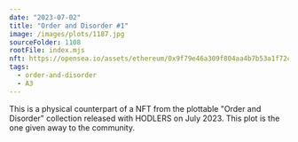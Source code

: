 ```yaml
---
date: "2023-07-02"
title: "Order and Disorder #1"
image: /images/plots/1187.jpg
sourceFolder: 1108
rootFile: index.mjs
nft: https://opensea.io/assets/ethereum/0x9f79e46a309f804aa4b7b53a1f72c69137427794/1000001
tags:
  - order-and-disorder
  - A3
---
```


This is a physical counterpart of a NFT from the plottable "Order and Disorder" collection released with HODLERS on July 2023. This plot is the one given away to the community.